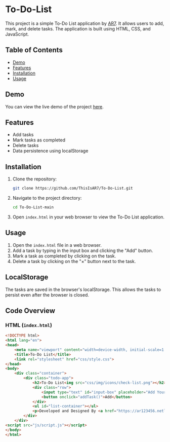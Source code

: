# To-Do-List

This project is a simple To-Do List application by [AR7](ar123456.netlify.app). It allows users to add, mark, and delete tasks. The application is built using HTML, CSS, and JavaScript.

## Table of Contents

- [Demo](#demo)
- [Features](#features)
- [Installation](#installation)
- [Usage](#usage)

## Demo

You can view the live demo of the project [here]().

## Features

- Add tasks
- Mark tasks as completed
- Delete tasks
- Data persistence using localStorage

## Installation

1. Clone the repository:
    ```sh
    git clone https://github.com/ThisIsAR7/To-Do-List.git
    ```
2. Navigate to the project directory:
    ```sh
    cd To-Do-List-main
    ```
3. Open `index.html` in your web browser to view the To-Do List application.

## Usage

1. Open the `index.html` file in a web browser.
2. Add a task by typing in the input box and clicking the "Add" button.
3. Mark a task as completed by clicking on the task.
4. Delete a task by clicking on the "×" button next to the task.

## LocalStorage

The tasks are saved in the browser's localStorage. This allows the tasks to persist even after the browser is closed.

## Code Overview

### HTML (`index.html`)

```html
<!DOCTYPE html>
<html lang="en">
<head>
    <meta name="viewport" content="width=device-width, initial-scale=1.0">
    <title>To-Do List</title>
    <link rel="stylesheet" href="css/style.css">
</head>
<body>
    <div class="container">
        <div class="todo-app">
            <h2>To-Do List<img src="css/img/icons/check-list.png"></h2>
            <div class="row">
                <input type="text" id="input-box" placeholder="Add Your Text">
                <button onclick="addTask()">Add</button>
            </div>
            <ul id="list-container"></ul>
            <p>Developed and Designed By <a href="https://ar123456.netlify.app">AR7</a></p>
        </div>
    </div>
<script src="js/script.js"></script>
</body>
</html>
```
